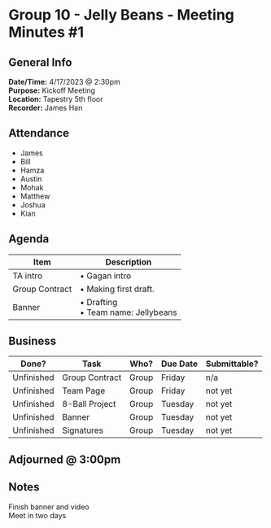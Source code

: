 
# Group 10 - Jelly Beans - Meeting Minutes #1
## General Info
**Date/Time:** 4/17/2023 @ 2:30pm <br>
**Purpose:** Kickoff Meeting <br>
**Location:** Tapestry 5th floor <br>
**Recorder:** James Han <br>

## Attendance
- James
- Bill
- Hamza
- Austin
- Mohak
- Matthew
- Joshua
- Kian

## Agenda
Item | Description
---- | ----
TA intro |• Gagan intro | • Adding color<br>• Final design touches<br>• Bring to class<br>
Group Contract | • Making first draft.
Banner | • Drafting<br> • Team name: Jellybeans



## Business
| Done? | Task | Who? | Due Date | Submittable?
| ---- | ---- | ---- | ---- | ---- |
|Unfinished | Group Contract | Group | Friday | n/a
|Unfinished | Team Page | Group | Friday | not yet
|Unfinished | 8-Ball Project | Group | Tuesday | not yet
|Unfinished | Banner | Group | Tuesday | not yet
|Unfinished | Signatures | Group | Tuesday | not yet

## Adjourned @ 3:00pm

## Notes
Finish banner and video<br>
Meet in two days
